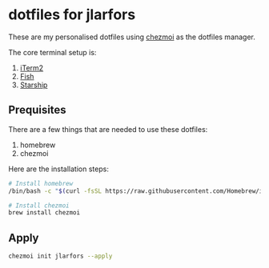 # dotfiles for jlarfors

These are my personalised dotfiles using [chezmoi](https://www.chezmoi.io/) as the dotfiles manager.

The core terminal setup is:

1. [iTerm2](https://iterm2.com/)
2. [Fish](https://fishshell.com/)
3. [Starship](https://starship.rs/)

## Prequisites

There are a few things that are needed to use these dotfiles:

1. homebrew
2. chezmoi

Here are the installation steps:

```bash
# Install homebrew
/bin/bash -c "$(curl -fsSL https://raw.githubusercontent.com/Homebrew/install/HEAD/install.sh)"

# Install chezmoi
brew install chezmoi
```

## Apply

```bash
chezmoi init jlarfors --apply
```
